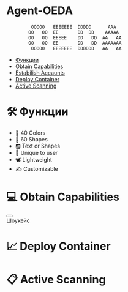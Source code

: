 # Agent-OEDA
             OOOOO   EEEEEEE  DDDDD      AAA   
            OO   OO  EE       DD  DD    AAAAA  
            OO   OO  EEEEE    DD   DD  AA   AA 
            OO   OO  EE       DD   DD  AAAAAAA 
             OOOO0   EEEEEEE  DDDDDD   AA   AA           
<div class="menu">
	<nav>
	   <ul>
		<li><a href="#">Функции</a></li>
		<li><a href="#">Obtain Capabilities</a></li>
		<li><a href="#">Estabilish Accaunts</a></li>
		<li><a href="#">Deploy Container</a></li>
		<li><a href="#">Active Scanning</a></li>
	   </ul>
	</nav>
</div>

<h1>🛠 Функции</h1>
<ul>
  <li>🌈 40 Colors</li>
  <li>💠 60 Shapes</li>
  <li>🆎 Text or Shapes</li>
  <li>🤠 Unique to user</li>
  <li>🕊 Lightweight</li>
  <li>✍️ Customizable</li>
</ul>

<h1>💻 Obtain Capabilities</h1>
 <div class="dropdown">
  <button onclick="myFunction()" class="dropbtn"></button>
  <div id="myDropdown" class="dropdown-content">
    <a href="#">Шоукейс</a>
  </div>
</div> 


<h1>📈 Deploy Container</h1>


<h1>📋 Active Scanning</h1>
